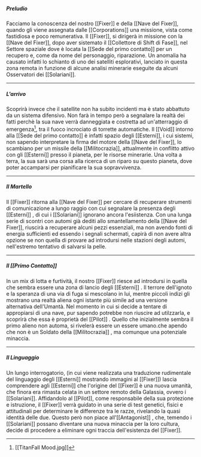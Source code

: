 
##### Preludio
Facciamo la conoscenza del nostro [[Fixer]] e della [[Nave del Fixer]], quando gli viene assegnata dalle [[Corporations]] una missione, vista come fastidiosa e poco remunerativa.
Il [[Fixer]], si dirigerà in missione con la [[Nave del Fixer]], dopo aver sistemato il [[Collettore di Shift di Fase]], nel Settore spaziale dove è locata la [[Sede del primo contatto]] per un recupero e, come da nome del personaggio, riparazione.
Un anomalia ha causato infatti lo schianto di uno dei satelliti esplorativi, lanciato in questa zona remota in funzione di alcune analisi minerarie eseguite da alcuni Osservatori dei [[Solariani]].

---
##### L'arrivo
Scoprirà invece che il satellite non ha subito incidenti ma è stato abbattuto da un sistema difensivo.
Non farà in tempo però a segnalare la realtà dei fatti perchè la sua nave verrà danneggiata e costretta ad un'atterraggio di emergenza[^1], tra il fuoco incrociato di torrette automatiche.
Il [[Void]] intorno alla [[Sede del primo contatto]] è infatti spazio degli [[Esterni]], i cui sistemi, non sapendo interpretare la firma del motore della [[Nave del Fixer]], lo scambiano per un missile della [[Militocrazia]], attualmente in conflitto attivo con gli [[Esterni]] presso il pianeta, per le risorse minerarie. 
Una volta a terra, la sua sarà una corsa alla ricerca di un riparo su questo pianeta, dove poter accamparsi per pianificare la sua sopravvivenza. 

---
##### Il Martello
Il [[Fixer]] ritorna alla [[Nave del Fixer]] per cercare di recuperare strumenti di comunicazione a lungo raggio con cui segnalare la presenza degli [[Esterni]] , di cui i [[Solariani]] ignorano ancora l'esiistenza. 
Con una lunga serie di scontri con automi già dediti allo smantellamento della [[Nave del Fixer]], riuscirà a recuperare alcuni pezzi essenziali, ma non avendo fonti di energia sufficienti ed essendo i segnali schermati, capirà di non avere altra opzione se non quella di provare ad introdursi nelle stazioni degli automi, nell'estremo tentativo di salvarsi la pelle.

---

##### Il [[Primo Contatto]]
In un mix di lotta e furtività, il nostro [[Fixer]] riesce ad introdursi in quella che sembra essere una zona di lancio degli [[Esterni]] .
Il terrore dell'ignoto e la speranza di una via di fuga si mescolano in lui, mentre piccoli indizi gli mostrano una realtà aliena ogni istante più simile ad una versione alternativa dell'Umantà.
Nel momento in cui si decide a tentare di appropiarsi di una nave, pur sapendo potrebbe non riuscire ad utilzzarla, e scoprirà che essa è proprietà del [[Pilot]] . Quello che inizialmente sembra il primo alieno non automa, si rivelerà essere un essere umano.che apendo che non è un Soldato della [[Militocrazia]] , ma comunque una potenziale minaccia.

---

##### Il Linguaggio
Un lungo interrogatorio, (in cui viene realizzata una traduzione rudimentale del linguaggio degli [[Esterni]] mostrando immagini al [[Fixer]]) lascia comprendere agli [[Esterni]] che l'origine del [[Fixer]] è una nuova umanità, che finora era rimasta celata in un settore remoto della Galassia, ovvero i [[Solariani]].
Affidandolo al [[Pilot]], come responsabile della sua protezione e istruzione, il [[Fixer]] verrà guidato in una serie di test genetici, fisici e attitudinali per determinare le differenze tra le razze, rivelando la quasi identità delle due. 
Questo però non piace all'[[Antagonist]] , che, temendo i [[Solariani]] possano diventare una nuova minaccia per la loro cultura, decide di procedere a eliminare ogni traccia dell'esistenza del [[Fixer]].


[^1]: [[TitanFall Mood.jpg]]

